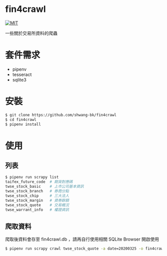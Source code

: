 # fin4crawl
[![MIT](https://img.shields.io/github/license/shwang-bk/finance4py)](https://opensource.org/licenses/MIT)

一些關於交易所資料的爬蟲

# 套件需求

- pipenv
- tesseract
- sqlite3

# 安裝

```sh
$ git clone https://github.com/shwang-bk/fin4crawl
$ cd fin4crawl
$ pipenv install
```

# 使用
## 列表

```sh
$ pipenv run scrapy list
taifex_future_code  # 期貨對應碼
twse_stock_basic    # 上市公司基本資訊
twse_stock_branch   # 券商分點
twse_stock_chip     # 三大法人
twse_stock_margin   # 資券餘額
twse_stock_quote    # 交易概況
twse_warrant_info   # 權證資訊
```

## 爬取資料

爬取後資料會存至 fin4crawl.db ，請再自行使用相關 SQLite Browser 開啟使用
```sh
$ pipenv run scrapy crawl twse_stock_quote -a date=20200325 -o fin4crawl.db -t sqlite
```
